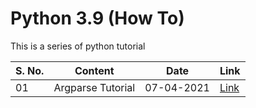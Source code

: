 # Python 3.9 (How To)

This is a series of python tutorial

| S. No. | Content | Date | Link |
|---|---|---|---|
| 01 | Argparse Tutorial | 07-04-2021 | [Link](Argparse/) |